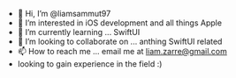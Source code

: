 - 👋 Hi, I’m @liamsammut97
- 👀 I’m interested in iOS development and all things Apple
- 🌱 I’m currently learning ... SwiftUI
- 💞️ I’m looking to collaborate on ... anthing SwiftUI related
- 📫 How to reach me ... email me at liam.zarre@gmail.com
- looking to gain experience in the field :) 

<!---
liamsammut97/liamsammut97 is a ✨ special ✨ repository because its `README.md` (this file) appears on your GitHub profile.
You can click the Preview link to take a look at your changes.
--->
